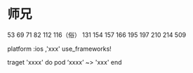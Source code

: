 # 师兄

53
69
71
82
112
116（俗）
131
154
157
166
195
197
210
214
509


platform :ios ,'xxx'
use_frameworks!

traget 'xxxx' do
    pod ‘xxxx’ ~> 'xxx'
end 

